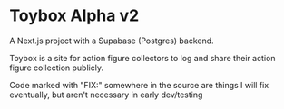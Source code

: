 # Toybox Alpha v2

A Next.js project with a Supabase (Postgres) backend.

Toybox is a site for action figure collectors to log and share their action figure collection publicly.

Code marked with "FIX:" somewhere in the source are things I will fix eventually, but aren't necessary in early dev/testing